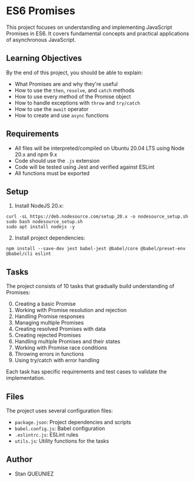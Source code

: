 # ES6 Promises

This project focuses on understanding and implementing JavaScript Promises in ES6. It covers fundamental concepts and practical applications of asynchronous JavaScript.

## Learning Objectives

By the end of this project, you should be able to explain:

- What Promises are and why they're useful
- How to use the `then`, `resolve`, and `catch` methods
- How to use every method of the Promise object
- How to handle exceptions with `throw` and `try/catch`
- How to use the `await` operator
- How to create and use `async` functions

## Requirements

- All files will be interpreted/compiled on Ubuntu 20.04 LTS using Node 20.x and npm 9.x
- Code should use the `.js` extension
- Code will be tested using Jest and verified against ESLint
- All functions must be exported

## Setup

1. Install NodeJS 20.x:
```
curl -sL https://deb.nodesource.com/setup_20.x -o nodesource_setup.sh
sudo bash nodesource_setup.sh
sudo apt install nodejs -y
```

2. Install project dependencies:
```
npm install --save-dev jest babel-jest @babel/core @babel/preset-env @babel/cli eslint
```

## Tasks

The project consists of 10 tasks that gradually build understanding of Promises:

0. Creating a basic Promise
1. Working with Promise resolution and rejection
2. Handling Promise responses
3. Managing multiple Promises
4. Creating resolved Promises with data
5. Creating rejected Promises
6. Handling multiple Promises and their states
7. Working with Promise race conditions
8. Throwing errors in functions
9. Using try/catch with error handling

Each task has specific requirements and test cases to validate the implementation.

## Files

The project uses several configuration files:
- `package.json`: Project dependencies and scripts
- `babel.config.js`: Babel configuration
- `.eslintrc.js`: ESLint rules
- `utils.js`: Utility functions for the tasks

## Author

- Stan QUEUNIEZ